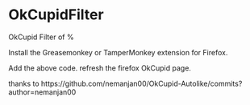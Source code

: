 # OkCupidFilter
OkCupid Filter of %
<p> Install the Greasemonkey or TamperMonkey extension for Firefox. <p>
Add the above code. refresh the firefox OkCupid page.
<p> thanks to https://github.com/nemanjan00/OkCupid-Autolike/commits?author=nemanjan00
